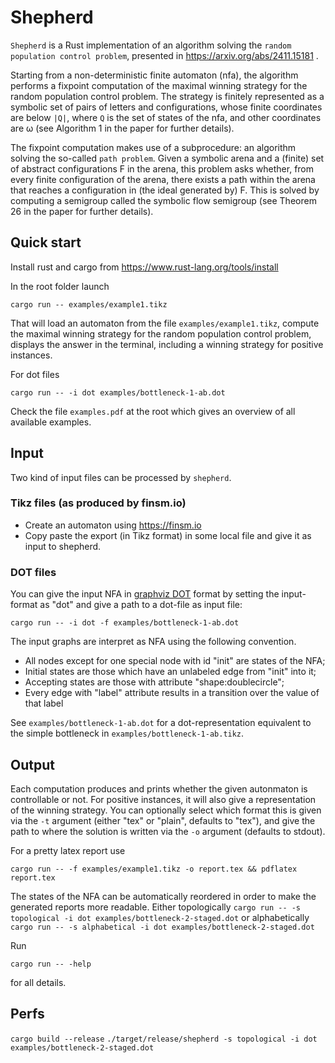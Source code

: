 # Shepherd

`Shepherd` is a Rust implementation of an algorithm solving the `random population control problem`,
presented in https://arxiv.org/abs/2411.15181 .

Starting from a non-deterministic finite automaton (nfa),
the algorithm performs a fixpoint computation of the 
maximal winning strategy for the random population control problem.
The strategy is finitely represented as a symbolic set of pairs of letters and configurations,
whose finite coordinates are below `|Q|`, where `Q` is the set of states of the nfa,
and other coordinates are ω (see Algorithm 1 in the paper for further details).

The fixpoint computation makes use of a subprocedure: an algorithm solving the so-called `path problem`.
Given a symbolic arena and a (finite) set of abstract configurations F in the arena,
this problem asks whether, from every finite configuration of the arena,
there exists a path within the arena that reaches a configuration in (the ideal generated by) F.
This is solved by computing a semigroup called the symbolic flow semigroup (see Theorem 26 in the paper for further details).

## Quick start
Install rust and cargo from https://www.rust-lang.org/tools/install

In the root folder launch

```cargo run -- examples/example1.tikz```

That will load an automaton from the file ```examples/example1.tikz```,
compute the maximal winning strategy for the random population control problem,
displays the answer in the terminal, including a winning strategy for positive instances.

For dot files 

```cargo run -- -i dot examples/bottleneck-1-ab.dot```

Check the file ```examples.pdf``` at the root  which gives an overview of all available examples.

## Input

Two kind of input files can be processed by `shepherd`.

### Tikz files (as produced by finsm.io)

- Create an automaton using https://finsm.io
- Copy paste the export (in Tikz format) in some local file and give it as input to shepherd.

### DOT files

You can give the input NFA in [graphviz DOT](https://graphviz.org/docs/layouts/dot/) format 
by setting the input-format as "dot" and give a path to a dot-file as input file:

```cargo run -- -i dot -f examples/bottleneck-1-ab.dot```

The input graphs are interpret as NFA using the following convention.

- All nodes except for one special node with id "init" are states of the NFA;
- Initial states are those which have an unlabeled edge from "init" into it;
- Accepting states are those with attribute "shape:doublecircle";
- Every edge with "label" attribute results in a transition over the value of that label

See `examples/bottleneck-1-ab.dot` for a dot-representation equivalent to the simple bottleneck in `examples/bottleneck-1-ab.tikz`.

## Output

Each computation produces and prints whether the given autonmaton is controllable or not.
For positive instances, it will also give a representation of the winning strategy.
You can optionally select which format this is given via the `-t` argument (either "tex" or "plain", defaults to "tex"),
and give the path to where the solution is written via the `-o` argument (defaults to stdout).

For a pretty latex report use

```
cargo run -- -f examples/example1.tikz -o report.tex && pdflatex report.tex
```

The states of the NFA can be automatically reordered in order to make the generated reports more readable.
Either topologically
```cargo run -- -s topological -i dot examples/bottleneck-2-staged.dot```
or alphabetically
```cargo run -- -s alphabetical -i dot examples/bottleneck-2-staged.dot```

Run 

```cargo run -- -help```

for all details.

## Perfs

```cargo build --release```
```./target/release/shepherd -s topological -i dot examples/bottleneck-2-staged.dot```


